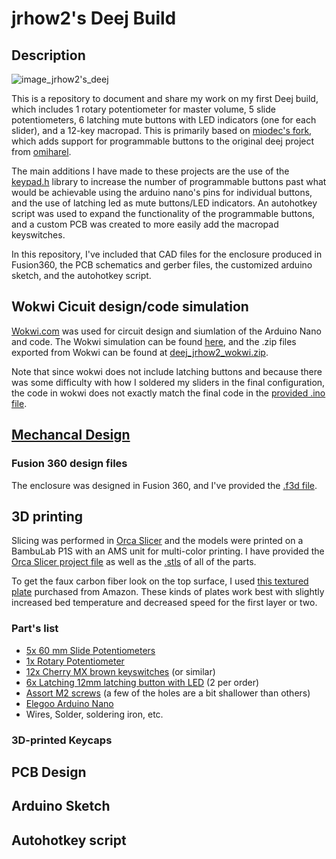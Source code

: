# jrhow2's Deej Build
## Description

![image_jrhow2's_deej](https://github.com/user-attachments/assets/8bf0b718-9ef5-4116-bb25-6613bdfc643b)

This is a repository to document and share my work on my first Deej build, which includes 1 rotary potentiometer for master volume, 5 slide potentiometers, 6 latching mute 
buttons with LED indicators (one for each slider), and a 12-key macropad. This is primarily based on [miodec's fork](https://github.com/Miodec/deej), which 
adds support for programmable buttons to the original deej project from [omiharel](https://github.com/omriharel/deej).

The main additions I have made to these projects are the use of the [keypad.h](https://github.com/Chris--A/Keypad) library to increase the number of
programmable buttons past what would be achievable using the arduino nano's pins for individual buttons, and the use of latching led as mute buttons/LED indicators. An autohotkey script was used to expand the functionality of the programmable buttons, and a custom PCB was created to more easily add the macropad keyswitches.

In this repository, I've included that CAD files for the enclosure produced in Fusion360, the PCB schematics and gerber files, the customized arduino sketch, and the autohotkey script.

## Wokwi Cicuit design/code simulation
[Wokwi.com](https://wokwi.com) was used for circuit design and siumlation of the Arduino Nano and code. The Wokwi simulation can be found [here](https://wokwi.com/projects/416743878244643841), and the .zip files exported from Wokwi can be found at [deej_jrhow2_wokwi.zip](deej_jrhow2_wokwi.zip).

Note that since wokwi does not include latching buttons and because there was some difficulty with how I soldered my sliders in the final configuration, the code in wokwi does not exactly match the final code in the [provided .ino file](jrhow2s_deej.ino).

## [Mechancal Design](mechanical_design)
### Fusion 360 design files
The enclosure was designed in Fusion 360, and I've provided the [.f3d file](mechanical_design/f360_jrhow2's_deej.f3d).
## 3D printing
Slicing was performed in [Orca Slicer](https://github.com/SoftFever/OrcaSlicer) and the models were printed on a BambuLab P1S with an AMS unit for multi-color printing. I have provided the [Orca Slicer project file](mechanical_design/orca-slicer_jrhow2's_deej.3mf) as well as the [.stls](mechanical_design/STLs) of all of the parts.

To get the faux carbon fiber look on the top surface, I used [this textured plate](https://www.amazon.com/gp/product/B0CP5X3H2Z/ref=ppx_yo_dt_b_search_asin_title?ie=UTF8&psc=1) purchased from Amazon. These kinds of plates work best with slightly increased bed temperature and decreased speed for the first layer or two.

### Part's list
- [5x 60 mm Slide Potentiometers](https://www.amazon.com/dp/B07PNDLKQQ?ref_=ppx_hzsearch_conn_dt_b_fed_asin_title_1)
- [1x Rotary Potentiometer](https://www.amazon.com/dp/B07B64MWRF?ref_=ppx_hzsearch_conn_dt_b_fed_asin_title_2)
- [12x Cherry MX brown keyswitches](https://www.amazon.com/Cherry-MX-RGB-Mechanical-Keyboard/dp/B0CBS5M29R/ref=sr_1_2_sspa?crid=1GYDEP9RCY5T0&dib=eyJ2IjoiMSJ9.CN8d0MrS5DmQJVn-3xpAB0mhQuQKi8KCveO0JcbJzXpjdPU5HlAwrbz5tbdCWk3kthYGaP7PowyWtKo4o5DwA8xeNte1qEcJPl-tHwgDbC15iH93cMmkFZe0xWSh1AFUqjXYJmBKIA4P6uL1rWdwi3rx7YHnh_XPOvBDt01OFRK_tM1kTGipKEFM-LWU1gadXluddE0z2FO6sqxmrbP47VR9et4cIyCPHad9PMV20qwvgUSGjHwJ7VQUZ6RM5yiMxK3H-e-PVNU_TkNI8w8Ro4aga5POcPGEx3rvmk47ERo.JgLyCq7_-X_gLAnXje8SgQaPr5BdVQ0jFXflrShL0JE&dib_tag=se&keywords=cherry%2Bmx%2Bbrown%2Bkeyswitch&qid=1738734329&s=industrial&sprefix=cherry%2Bmx%2Bbrown%2Bkeyswitc%2Cindustrial%2C157&sr=1-2-spons&sp_csd=d2lkZ2V0TmFtZT1zcF9hdGY&smid=AK7PAPV76H5NA&th=1) (or similar)
- [6x Latching 12mm latching button with LED](https://www.amazon.com/dp/B09YLXBHF6?ref_=ppx_hzsearch_conn_dt_b_fed_asin_title_3&th=1) (2 per order)
- [Assort M2 screws](https://www.amazon.com/dp/B0BXS4SXYC?ref_=ppx_hzsearch_conn_dt_b_fed_asin_title_2) (a few of the holes are a bit shallower than others)
- [Elegoo Arduino Nano](https://www.amazon.com/ELEGOO-Arduino-ATmega328P-Without-Compatible/dp/B0713XK923/ref=sr_1_1_sspa?crid=2MQMFAE0FY1Z8&dib=eyJ2IjoiMSJ9.2thvq2A9ZsB75nwbFEpKLNare4EarLgE4_F7j-Bub2L3Dptzgt_789kuIaDLa3JEZPx4hOx-0XsgtrCr5ODgtectiKpfiS-EwMLYMbTm3-1Y0Ps6ziLABlBeyZnuvERKeSZlDR1-K9arOfYLnbvjHKibeIq8u-NfcilkmMGuvIkGhDF-UnZcuOMcGDx1Z1ZpTYCzasz53JTGUo3VJkckAOlmqv41opV5_m7QzFCSfjfq8PhjfRpXVy0oFbJLJ7DgswiqRYJJaj3ZVvBrdKsxvUVHj_74kFZ13D37oFWgwb4.3IOTlCk3ZtmxhoVleWZvcktHRexhEUHSoUZvN_WBMHw&dib_tag=se&keywords=elegoo+nano&qid=1738734462&s=industrial&sprefix=elegoo+nano%2Cindustrial%2C186&sr=1-1-spons&sp_csd=d2lkZ2V0TmFtZT1zcF9hdGY&psc=1)
- Wires, Solder, soldering iron, etc.

### 3D-printed Keycaps



## PCB Design

## Arduino Sketch

## Autohotkey script

